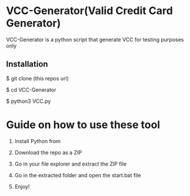 # VCC-Generator(Valid Credit Card Generator) 
VCC-Generator is a python script that generate VCC for testing purposes only<br>       
   
  
<h2>Installation</h2> 
   
<p>$ git clone (this repos url)</p>   
<p>$ cd VCC-Generator</p>    
<p>$ python3 VCC.py</p>      
    
# Guide on how to use these tool     
  
1. Install Python from 
   
2. Download the repo as a ZIP      
  
3. Go in your file explorer and extract the ZIP file      
      
4. Go in the extracted folder and open the start.bat file   
   
5. Enjoy!